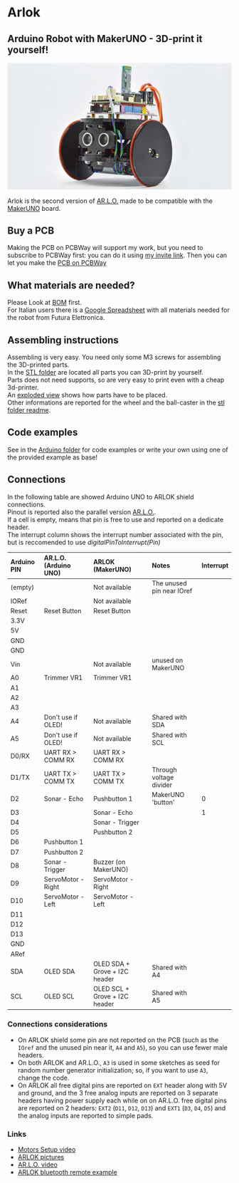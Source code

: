 # Arlok  
## Arduino Robot with MakerUNO - 3D-print it yourself!
![Arlok Front View](./media/arlok_front_view_16_9.jpg)

Arlok is the second version of [AR.L.O.](https://github.com/Cyb3rn0id/AR.L.O.) made to be compatible with the [MakerUNO](https://makeruno.com.my/) board.  

## Buy a PCB  
Making the PCB on PCBWay will support my work, but you need to subscribe to PCBWay first: you can do it using [my invite link](https://www.pcbway.com/setinvite.aspx?inviteid=355653&from=settorezero2020). Then you can let you make the [PCB on PCBWay](https://www.pcbway.com/project/shareproject/ARLOK_arduino_robot.html)

## What materials are needed?
Please Look at [BOM](./docs/BOM.txt) first.  
For Italian users there is a [Google Spreadsheet](https://docs.google.com/spreadsheets/d/1MPQHllO7yKMDYPbDrZOl-8qmw7OP9y3tJf0Bnw-yMyg/edit?usp=sharing) with all materials needed for the robot from Futura Elettronica.

## Assembling instructions
Assembling is very easy. You need only some M3 screws for assembling the 3D-printed parts.  
In the [STL folder](./stl) are located all parts you can 3D-print by yourself.  
Parts does not need supports, so are very easy to print even with a cheap 3d-printer.  
An [exploded view](./media/arlok_3d_exploded.stl) shows how parts have to be placed.  
Other informations are reported for the wheel and the ball-caster in the [stl folder readme](./stl).

## Code examples
See in the [Arduino folder](./arduino) for code examples or write your own using one of the provided example as base!

## Connections
In the following table are showed Arduino UNO to ARLOK shield connections.  
Pinout is reported also the parallel version [AR.L.O.](https://github.com/Cyb3rn0id/AR.L.O.).  
If a cell is empty, means that pin is free to use and reported on a dedicate header.  
The interrupt column shows the interrupt number associated with the pin, but is reccomended to use *digitalPinToInterrupt(Pin)*

| Arduino PIN | AR.L.O. (Arduino UNO) | ARLOK (MakerUNO)                          | Notes                    | Interrupt |
|:------------|:----------------------|:------------------------------------------|:-------------------------|:----------|
| (empty)     |                       | Not available                             | The unused pin near IOref|           |
| IORef       |                       | Not available                             |                          |           |
| Reset       | Reset Button          | Reset Button                              |                          |           |
| 3.3V        |                       |                                           |                          |           |
| 5V          |                       |                                           |                          |           |
| GND         |                       |                                           |                          |           |
| GND         |                       |                                           |                          |           |
| Vin         |                       | Not available                             | unused on MakerUNO       |           |
| A0          | Trimmer VR1           | Trimmer VR1                               |                          |           |
| A1          |                       |                                           |                          |           |
| A2          |                       |                                           |                          |           |
| A3          |                       |                                           |                          |           |
| A4          | Don't use if OLED!    | Not available                             | Shared with SDA          |           |
| A5          | Don't use if OLED!    | Not available                             | Shared with SCL          |           |
| D0/RX       | UART RX > COMM RX     | UART RX > COMM RX                         |                          |           |
| D1/TX       | UART TX > COMM TX     | UART TX > COMM TX                         | Through voltage divider  |           |
| D2          | Sonar - Echo          | Pushbutton 1                              | MakerUNO 'button'        | 0         |
| D3          |                       | Sonar - Echo                              |                          | 1         |
| D4          |                       | Sonar - Trigger                           |                          |           |
| D5          |                       | Pushbutton 2                              |                          |           |
| D6          | Pushbutton 1          |                                           |                          |           |
| D7          | Pushbutton 2          |                                           |                          |           |
| D8          | Sonar - Trigger       | Buzzer (on MakerUNO)                      |                          |           |
| D9          | ServoMotor - Right    | ServoMotor - Right                        |                          |           |
| D10         | ServoMotor - Left     | ServoMotor - Left                         |                          |           |
| D11         |                       |                                           |                          |           |
| D12         |                       |                                           |                          |           |
| D13         |                       |                                           |                          |           |
| GND         |                       |                                           |                          |           |
| ARef        |                       |                                           |                          |           |
| SDA         | OLED SDA              | OLED SDA + Grove + I2C header             | Shared with A4           |           |
| SCL         | OLED SCL              | OLED SCL + Grove + I2C header             | Shared with A5           |           |

### Connections considerations
- On ARLOK shield some pin are not reported on the PCB (such as the `IOref` and the unused pin near it, `A4` and `A5`), so you can use fewer male headers.
- On both ARLOK and AR.L.O., `A3` is used in some sketches as seed for random number generator initialization; so, if you want to use `A3`, change the code.  
- On ARLOK all free digital pins are reported on `EXT` header along with 5V and ground, and the 3 free analog inputs are reported on 3 separate headers having power supply each while on on AR.L.O. free digital pins are reported on 2 headers: `EXT2` (`D11`, `D12`, `D13`) and `EXT1` (`D3`, `D4`, `D5`) and the analog inputs are reported to simple pads.

### Links
- [Motors Setup video](https://www.youtube.com/watch?v=i7roltk-IzI)
- [ARLOK pictures](https://tinyurl.com/arlokpictures)
- [AR.L.O. video](https://www.youtube.com/watch?v=O_3CUWvaW3k)
- [ARLOK bluetooth remote example](https://www.youtube.com/watch?v=ISU3L3CCWP8)
